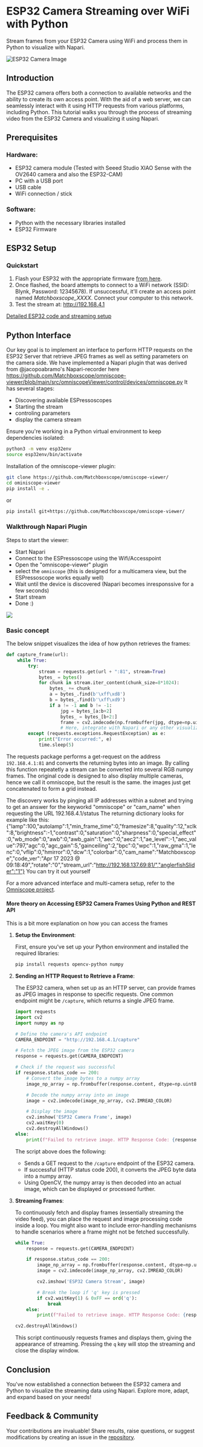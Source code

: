 # ESP32 Camera Streaming over WiFi with Python

Stream frames from your ESP32 Camera using WiFi and process them in Python to visualize with Napari.

![ESP32 Camera Image](IMAGES/espressoscopenapari.jpg)

## Introduction

The ESP32 camera offers both a connection to available networks and the ability to create its own access point. With the aid of a web server, we can seamlessly interact with it using HTTP requests from various platforms, including Python. This tutorial walks you through the process of streaming video from the ESP32 Camera and visualizing it using Napari.


## Prerequisites

### Hardware:
- ESP32 camera module (Tested with Seeed Studio XIAO Sense with the OV2640 camera and also the ESP32-CAM)
- PC with a USB port
- USB cable
- WiFi connection / stick

### Software:
- Python with the necessary libraries installed
- ESP32 Firmware

## ESP32 Setup

### Quickstart

1. Flash your ESP32 with the appropriate firmware [from here](https://matchboxscope.github.io/firmware/FLASH.html).
2. Once flashed, the board attempts to connect to a WiFi network (SSID: Blynk, Password: 12345678). If unsuccessful, it'll create an access point named *Matchboxscope_XXXX*. Connect your computer to this network.
3. Test the stream at: http://192.168.4.1

[Detailed ESP32 code and streaming setup](ESP32_DETAILED_LINK.md) <!-- Link to a detailed setup page if needed -->

## Python Interface

Our key goal is to implement an interface to perform HTTP requests on the ESP32 Server that retrieve JPEG frames as well as setting parameters on the camera side. We have implemented a Napari plugin that was derived from @jacopoabramo's Napari-recorder here https://github.com/Matchboxscope/omniscope-viewer/blob/main/src/omniscopeViewer/control/devices/omniscope.py
It has several stages:
- Discovering available ESPressoscopes
- Starting the stream
- controling parameters
- display the camera stream

Ensure you're working in a Python virtual environment to keep dependencies isolated:

```bash
python3 -m venv esp32env
source esp32env/bin/activate
```

Installation of the omniscope-viewer plugin:
```bash
git clone https://github.com/Matchboxscope/omniscope-viewer/
cd ominiscope-viewer
pip install -e .
```

or

```bash
pip install git+https://github.com/Matchboxscope/omniscope-viewer/
```

### Walkthrough Napari Plugin

Steps to start the viewer:

- Start Napari
- Connect to the ESPressoscope using the Wifi/Accesspoint
- Open the "omniscope-viewer" plugin
- select the `omniscope` (this is designed for a multicamera view, but the ESPressoscope works equally well)
- Wait until the device is discovered (Napari becomes inresponssive for a few seconds)
- Start stream
- Done :)

![](IMAGES/walkthrough_napari.gif)


### Basic concept

The below snippet visualizes the idea of how python retrieves the frames:

```python
def capture_frame(url):
    while True:
        try:
            stream = requests.get(url + ":81", stream=True)
            bytes_ = bytes()
            for chunk in stream.iter_content(chunk_size=8*1024):
                bytes_ += chunk
                a = bytes_.find(b'\xff\xd8')
                b = bytes_.find(b'\xff\xd9')
                if a != -1 and b != -1:
                    jpg = bytes_[a:b+2]
                    bytes_ = bytes_[b+2:]
                    frame = cv2.imdecode(np.frombuffer(jpg, dtype=np.uint8), cv2.IMREAD_COLOR)
                    # Here, integrate with Napari or any other visualizer of your choice
        except (requests.exceptions.RequestException) as e:
            print("Error occurred:", e)
            time.sleep(5)
```

The requests package performs a get-request on the address `192.168.4.1:81` and converts the returning bytes into an image.
By calling this function repeatetly a stream can be converted into several RGB numpy frames. The original code is designed to also display multiple cameras, hence we call it omniscope, but the result is the same. the images just get concatenated to form a grid instead.


The discovery works by pinging all IP addresses within a subnet and trying to get an answer for the keyworkd "omniscope" or "cam_name" when requesting the URL 192.168.4.1/status
The returning dictionary looks for example like this:
{"lamp":100,"autolamp":1,"min_frame_time":0,"framesize":8,"quality":12,"xclk":8,"brightness":-1,"contrast":0,"saturation":0,"sharpness":0,"special_effect":0,"wb_mode":0,"awb":0,"awb_gain":1,"aec":0,"aec2":1,"ae_level":-1,"aec_value":797,"agc":0,"agc_gain":5,"gainceiling":2,"bpc":0,"wpc":1,"raw_gma":1,"lenc":0,"vflip":0,"hmirror":0,"dcw":1,"colorbar":0,"cam_name":"Matchboxscope","code_ver":"Apr 17 2023 @ 09:18:49","rotate":"0","stream_url":"http://192.168.137.69:81/","anglerfishSlider":"1"}
You can try it out yourself



For a more advanced interface and multi-camera setup, refer to the [Omniscope project](https://github.com/Matchboxscope/omniscope-viewer).


#### More theory on Accessing ESP32 Camera Frames Using Python and REST API

This is a bit more explanation on how you can access the frames

1. **Setup the Environment**:

    First, ensure you've set up your Python environment and installed the required libraries:

    ```bash
    pip install requests opencv-python numpy
    ```

2. **Sending an HTTP Request to Retrieve a Frame**:

    The ESP32 camera, when set up as an HTTP server, can provide frames as JPEG images in response to specific requests. One common endpoint might be `/capture`, which returns a single JPEG frame.

    ```python
    import requests
    import cv2
    import numpy as np

    # Define the camera's API endpoint
    CAMERA_ENDPOINT = "http://192.168.4.1/capture"

    # Fetch the JPEG image from the ESP32 camera
    response = requests.get(CAMERA_ENDPOINT)

    # Check if the request was successful
    if response.status_code == 200:
        # Convert the image bytes to a numpy array
        image_np_array = np.frombuffer(response.content, dtype=np.uint8)

        # Decode the numpy array into an image
        image = cv2.imdecode(image_np_array, cv2.IMREAD_COLOR)

        # Display the image
        cv2.imshow('ESP32 Camera Frame', image)
        cv2.waitKey(0)
        cv2.destroyAllWindows()
    else:
        print(f"Failed to retrieve image. HTTP Response Code: {response.status_code}")
    ```

    The script above does the following:

    - Sends a GET request to the `/capture` endpoint of the ESP32 camera.
    - If successful (HTTP status code 200), it converts the JPEG byte data into a numpy array.
    - Using OpenCV, the numpy array is then decoded into an actual image, which can be displayed or processed further.

3. **Streaming Frames**:

    To continuously fetch and display frames (essentially streaming the video feed), you can place the request and image processing code inside a loop. You might also want to include error-handling mechanisms to handle scenarios where a frame might not be fetched successfully.

    ```python
    while True:
        response = requests.get(CAMERA_ENDPOINT)

        if response.status_code == 200:
            image_np_array = np.frombuffer(response.content, dtype=np.uint8)
            image = cv2.imdecode(image_np_array, cv2.IMREAD_COLOR)

            cv2.imshow('ESP32 Camera Stream', image)

            # Break the loop if 'q' key is pressed
            if cv2.waitKey(1) & 0xFF == ord('q'):
                break
        else:
            print(f"Failed to retrieve image. HTTP Response Code: {response.status_code}")

    cv2.destroyAllWindows()
    ```

    This script continuously requests frames and displays them, giving the appearance of streaming. Pressing the `q` key will stop the streaming and close the display window.



## Conclusion

You've now established a connection between the ESP32 camera and Python to visualize the streaming data using Napari. Explore more, adapt, and expand based on your needs!

## Feedback & Community

Your contributions are invaluable! Share results, raise questions, or suggest modifications by creating an issue in the [repository](https://github.com/Matchboxscope/matchboxscope-simplecamera/issues).
